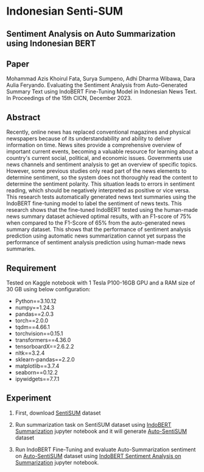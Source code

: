# Indonesian Senti-SUM
## Sentiment Analysis on Auto Summarization using Indonesian BERT
## Paper
Mohammad Azis Khoirul Fata, Surya Sumpeno, Adhi Dharma Wibawa, Dara Aulia Feryando. Evaluating the Sentiment Analysis from Auto-Generated Summary Text using IndoBERT Fine-Tuning Model in Indonesian News Text. In Proceedings of the 15th CICN, December 2023.
## Abstract
Recently, online news has replaced conventional magazines and physical newspapers because of its understandability and ability to deliver information on time. News sites provide a comprehensive overview of important current events, becoming a valuable resource for learning about a country's current social, political, and economic issues. Governments use news channels and sentiment analysis to get an overview of specific topics. However, some previous studies only read part of the news elements to determine sentiment, so the system does not thoroughly read the content to determine the sentiment polarity. This situation leads to errors in sentiment reading, which should be negatively interpreted as positive or vice versa. This research tests automatically generated news text summaries using the IndoBERT fine-tuning model to label the sentiment of news texts. This research shows that the fine-tuned IndoBERT tested using the human-made news summary dataset achieved optimal results, with an F1-score of 75% when compared to the F1-Score of 65% from the auto-generated news summary dataset. This shows that the performance of sentiment analysis prediction using automatic news summarization cannot yet surpass the performance of sentiment analysis prediction using human-made news summaries.
## Requirement
Tested on Kaggle notebook with 1 Tesla P100-16GB GPU and a RAM size of 30 GB using below configuration: 
- Python==3.10.12
- numpy==1.24.3
- pandas==2.0.3
- torch==2.0.0
- tqdm==4.66.1
- torchvision==0.15.1
- transformers==4.36.0
- tensorboardX==2.6.2.2
- nltk==3.2.4
- sklearn-pandas==2.2.0
- matplotlib==3.7.4
- seaborn==0.12.2
- ipywidgets==7.7.1

## Experiment
1. First, download [SentiSUM] dataset
2. Run summarization task on SentiSUM dataset using [IndoBERT Summarization] jupyter notebook and it will generate [Auto-SentiSUM] dataset
3. Run IndoBERT Fine-Tuning and evaluate Auto-Summarization sentiment on [Auto-SentiSUM] dataset using [IndoBERT Sentiment Analysis on Summarization] jupyter notebook.


   [SentiSUM]: <https://github.com/azisfata/senti-sum/blob/main/SentiSUM.xlsx>
   [Auto-SentiSUM]: <https://github.com/azisfata/senti-sum/blob/main/Auto-SentiSUM.xlsx>
   [IndoBERT Summarization]: <https://github.com/azisfata/senti-sum/blob/main/IndoBERT%20Summarization.ipynb>
   [IndoBERT Sentiment Analysis on Summarization]: <https://github.com/azisfata/senti-sum/blob/main/IndoBERT%20Sentiment%20Analysis%20on%20Summarization.ipynb>
